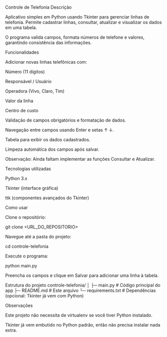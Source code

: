 ﻿Controle de Telefonia
Descrição

Aplicativo simples em Python usando Tkinter para gerenciar linhas de telefonia.
Permite cadastrar linhas, consultar, atualizar e visualizar os dados em uma tabela.

O programa valida campos, formata números de telefone e valores, garantindo consistência das informações.

Funcionalidades

Adicionar novas linhas telefônicas com:

Número (11 dígitos)

Responsável / Usuário

Operadora (Vivo, Claro, Tim)

Valor da linha

Centro de custo

Validação de campos obrigatórios e formatação de dados.

Navegação entre campos usando Enter e setas ↑ ↓.

Tabela para exibir os dados cadastrados.

Limpeza automática dos campos após salvar.

Observação: Ainda faltam implementar as funções Consultar e Atualizar.

Tecnologias utilizadas

Python 3.x

Tkinter (interface gráfica)

ttk (componentes avançados do Tkinter)

Como usar

Clone o repositório:

git clone <URL_DO_REPOSITORIO>


Navegue até a pasta do projeto:

cd controle-telefonia


Execute o programa:

python main.py


Preencha os campos e clique em Salvar para adicionar uma linha à tabela.

Estrutura do projeto
controle-telefonia/
│
├─ main.py           # Código principal do app
├─ README.md         # Este arquivo
└─ requirements.txt  # Dependências (opcional: Tkinter já vem com Python)

Observações

Este projeto não necessita de virtualenv se você tiver Python instalado.

Tkinter já vem embutido no Python padrão, então não precisa instalar nada extra.
